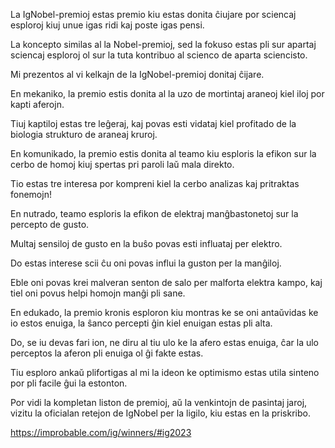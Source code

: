 La IgNobel-premioj estas premio kiu estas donita ĉiujare por sciencaj esploroj kiuj unue igas ridi kaj poste igas pensi.

La koncepto similas al la Nobel-premioj, sed la fokuso estas pli sur apartaj sciencaj esploroj ol sur la tuta kontribuo al scienco de aparta sciencisto.

Mi prezentos al vi kelkajn de la IgNobel-premioj donitaj ĉijare.

En mekaniko, la premio estis donita al la uzo de mortintaj araneoj kiel iloj por kapti aferojn.

Tiuj kaptiloj estas tre leĝeraj, kaj povas esti vidataj kiel profitado de la biologia strukturo de araneaj kruroj.

En komunikado, la premio estis donita al teamo kiu esploris la efikon sur la cerbo de homoj kiuj spertas pri paroli laŭ mala direkto.

Tio estas tre interesa por kompreni kiel la cerbo analizas kaj pritraktas fonemojn!

En nutrado, teamo esploris la efikon de elektraj manĝbastonetoj sur la percepto de gusto.

Multaj sensiloj de gusto en la buŝo povas esti influataj per elektro.

Do estas interese scii ĉu oni povas influi la guston per la manĝiloj.

Eble oni povas krei malveran senton de salo per malforta elektra kampo, kaj tiel oni povus helpi homojn manĝi pli sane.

En edukado, la premio kronis esploron kiu montras ke se oni antaŭvidas ke io estos enuiga, la ŝanco percepti ĝin kiel enuigan estas pli alta.

Do, se iu devas fari ion, ne diru al tiu ulo ke la afero estas enuiga, ĉar la ulo perceptos la aferon pli enuiga ol ĝi fakte estas.

Tiu esploro ankaŭ plifortigas al mi la ideon ke optimismo estas utila sinteno por pli facile ĝui la estonton.

Por vidi la kompletan liston de premioj, aŭ la venkintojn de pasintaj jaroj, vizitu la oficialan retejon de IgNobel per la ligilo, kiu estas en la priskribo.

https://improbable.com/ig/winners/#ig2023
